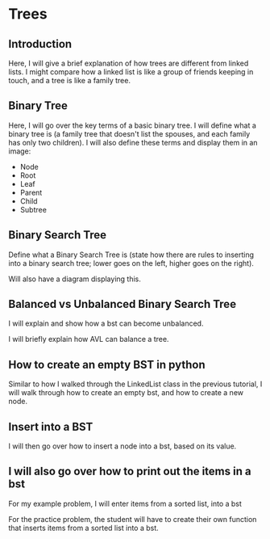 # Trees

## Introduction

Here, I will give a brief explanation of how trees are different from linked lists. I might compare how a linked list is like a group of friends keeping in touch, and a tree is like a family tree. 

## Binary Tree

Here, I will go over the key terms of a basic binary tree. I will define what a binary tree is (a family tree that doesn't list the spouses, and each family has only two children). I will also define these terms and display them in an image:
- Node
- Root
- Leaf
- Parent
- Child
- Subtree

## Binary Search Tree

Define what a Binary Search Tree is (state how there are rules to inserting into a binary search tree; lower goes on the left, higher goes on the right).

Will also have a diagram displaying this.

## Balanced vs Unbalanced Binary Search Tree

I will explain and show how a bst can become unbalanced. 

I will briefly explain how AVL can balance a tree.

## How to create an empty BST in python

Similar to how I walked through the LinkedList class in the previous tutorial, I will walk through how to create an empty bst, and how to create a new node.

## Insert into a BST

I will then go over how to insert a node into a bst, based on its value.

## I will also go over how to print out the items in a bst

For my example problem, I will enter items from a sorted list, into a bst

For the practice problem, the student will have to create their own function that inserts items from a sorted list into a bst.